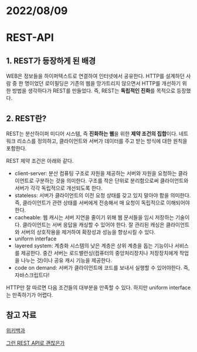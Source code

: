 # 2022/08/09

# REST-API

## 1. REST가 등장하게 된 배경

WEB은 정보들을 하이퍼텍스트로 연결하여 인터넷에서 공유한다. HTTP를 설계하던 사람 중 한 명이었던 로이필딩은 기존의 웹을 망가트리지 않으면서 HTTP를 개선하기 위한 방법을 생각하다가 REST를 만들었다.  즉, REST는 **독립적인 진화**를 목적으로 등장했다. 


## 2. REST란?

REST는 분산하이퍼 미디어 시스템, 즉 **진화하는 웹**을 위한 **제약 조건의 집합**이다. 네트워크 리소스를 정의하고, 클라이언트와 서버가 데이터를 주고 받는 방식에 대한 원칙을 포함한다. 

REST 제약 조건은 아래와 같다.

- client-server: 분산 컴퓨팅 구조로 자원을 제공하는 서버와 자원을 요청하는 클라이언트로 구분하는 것을 의미한다. 구조를 작은 단위로 분리함으로써 클라이언트와 서버가 각각 독립적으로 개선되도록 한다.
- stateless: 서버가 클라이언트의 이전 요청 상태를 갖고 있지 말아야 함을 의미한다. 즉, 클라이언트가 관련 상태를 서버에게 전송해서 매 요청이 독립적으로 이해되어야 한다.
- cacheable: 웹 캐시는 서버 지연을 줄이기 위해 웹 문서들을 임시 저장하는 기술이다. 클라이언트는 서버 응답을 캐싱할 수 있어야 한다. 잘 관리된 캐싱은 클라이언트와 서버의 상호작용을 제거하여 확장성과 성능을 향상시킬 수 있다.
- uniform interface
- layered system: 계층화 시스템의 낮은 계층은 상위 계층을 돕는 기능이나 서비스를 제공한다. 중간 서버는 로드밸런싱(컴퓨터의 중앙처리장치나 저장장치에게 작업을 나누는 것)이나 공유 캐시 기능을 제공한다.
- code on demand: 서버가 클라이언트에 코드를 보내서 실행할 수 있어야한다.  즉, 자바스크립트다!

HTTP만 잘 따르면 다음 조건들의 대부분을 만족할 수 있다. 하지만 uniform interface는 만족하기가 어렵다. 


## 참고 자료

[위키백과](https://ko.wikipedia.org/wiki/REST)

[그런 REST API로 괜찮은가](https://www.youtube.com/watch?v=RP_f5dMoHFc&t=284s)
